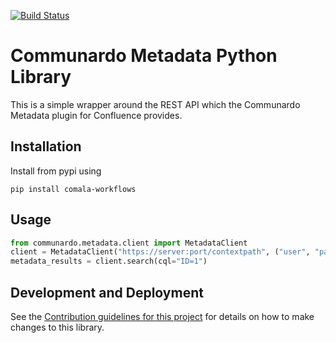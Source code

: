[![Build Status](https://travis-ci.org/DaveTCode/communardo-metadata-python-lib.svg?branch=master)](https://travis-ci.org/DaveTCode/communardo-metadata-python-lib)

# Communardo Metadata Python Library

This is a simple wrapper around the REST API which the Communardo Metadata plugin 
for Confluence provides.

## Installation

Install from pypi using
~~~~
pip install comala-workflows
~~~~

## Usage

```python
from communardo.metadata.client import MetadataClient
client = MetadataClient("https://server:port/contextpath", ("user", "pass"))
metadata_results = client.search(cql="ID=1")
```

## Development and Deployment

See the [Contribution guidelines for this project](CONTRIBUTING.md) for details on how to make changes to this library.